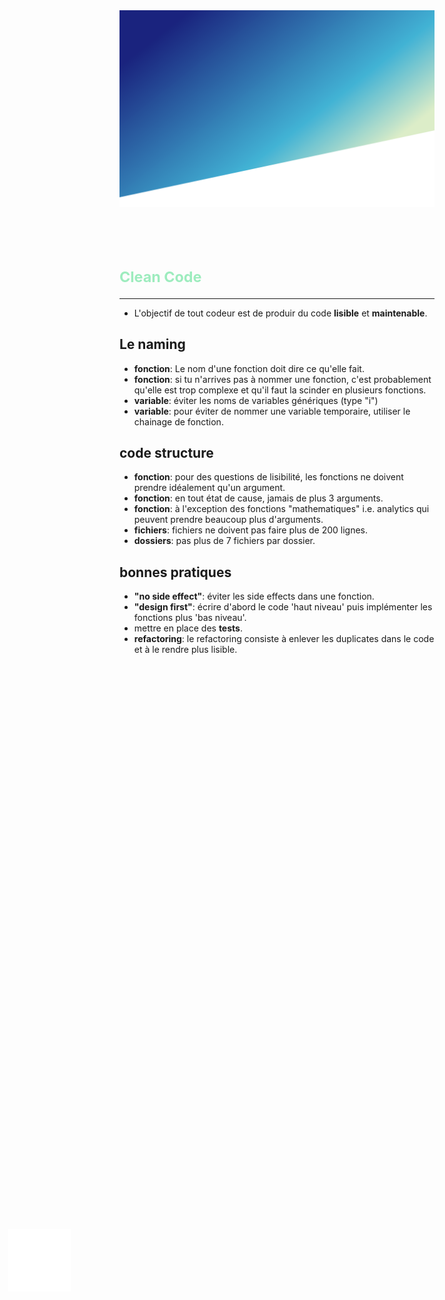 <div style="margin-bottom: 140px;">
  <img src="/extra/background.png"/>
  <img src="/extra/logo.png" style="position: absolute;top: 50%;left: 50px;width: 100px;" />
  <h1 style="-webkit-print-color-adjust: exact;position: absolute;top: 40%;left: 50px;color: rgba(255, 255, 255, 1);"></h1>
</div>

<h1 style="margin-top:-50px; color:rgba(116, 228, 162, .7)"><small>Clean Code</small></h1>

---

* L'objectif de tout codeur est de produir du code **lisible** et **maintenable**.

## Le naming
* **fonction**: Le nom d'une fonction doit dire ce qu'elle fait.
* **fonction**: si tu n'arrives pas à nommer une fonction, c'est probablement qu'elle est trop complexe et qu'il faut la scinder en plusieurs fonctions. 
* **variable**: éviter les noms de variables génériques (type "i")
* **variable**: pour éviter de nommer une variable temporaire, utiliser le chainage de fonction.

## code structure
* **fonction**: pour des questions de lisibilité, les fonctions ne doivent prendre idéalement qu'un argument.
* **fonction**: en tout état de cause, jamais de plus 3 arguments.
* **fonction**: à l'exception des fonctions "mathematiques" i.e. analytics qui peuvent prendre beaucoup plus d'arguments.
* **fichiers**: fichiers ne doivent pas faire plus de 200 lignes.
* **dossiers**: pas plus de 7 fichiers par dossier.

## bonnes pratiques
* **"no side effect"**: éviter les side effects dans une fonction.
* **"design first"**: écrire d'abord le code 'haut niveau' puis implémenter les fonctions plus 'bas niveau'.
* mettre en place des **tests**.
* **refactoring**: le refactoring consiste à enlever les duplicates dans le code et à le rendre plus lisible.

